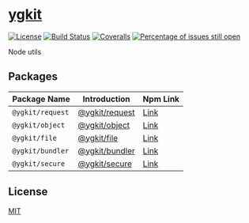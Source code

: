 # [ygkit](https://github.com/yugasun/ygkit)

[![License](https://img.shields.io/badge/license-MIT-blue.svg)](https://github.com/yugasun/ygkit/blob/master/LICENSE)
[![Build Status](https://travis-ci.org/yugasun/ygkit.svg?branch=master)](https://travis-ci.org/yugasun/ygkit)
[![Coveralls](https://img.shields.io/coveralls/yugasun/ygkit.svg)](https://coveralls.io/github/yugasun/ygkit)
[![Percentage of issues still open](http://isitmaintained.com/badge/open/yugasun/ygkit.svg)](http://isitmaintained.com/project/yugasun/ygkit 'Percentage of issues still open')

Node utils

## Packages

| Package Name     | Introduction                                   | Npm Link                                             |
| ---------------- | ---------------------------------------------- | ---------------------------------------------------- |
| `@ygkit/request` | [@ygkit/request](./packages/request/README.md) | [Link](https://www.npmjs.com/package/@ygkit/request) |
| `@ygkit/object`  | [@ygkit/object](./packages/object/README.md)   | [Link](https://www.npmjs.com/package/@ygkit/object)  |
| `@ygkit/file`    | [@ygkit/file](./packages/file/README.md)       | [Link](https://www.npmjs.com/package/@ygkit/file)    |
| `@ygkit/bundler` | [@ygkit/bundler](./packages/bundler/README.md) | [Link](https://www.npmjs.com/package/@ygkit/bundler) |
| `@ygkit/secure`  | [@ygkit/secure](./packages/secure/README.md)   | [Link](https://www.npmjs.com/package/@ygkit/secure)  |

## License

[MIT](./LICENSE)
